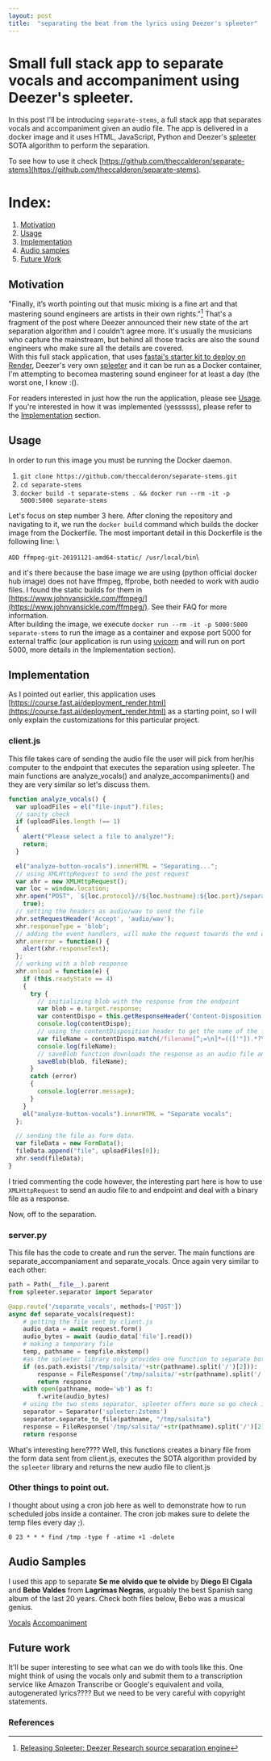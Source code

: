 ```yaml
---
layout: post
title:  "separating the beat from the lyrics using Deezer's spleeter"
---
```


# Small full stack app to separate vocals and accompaniment using Deezer's spleeter.

In this post I'll be introducing `separate-stems`, a full stack app that separates vocals and accompaniment given an audio file. The app is delivered in a docker image and it uses HTML, JavaScript, Python and Deezer's [spleeter](https://deezer.io/releasing-spleeter-deezer-r-d-source-separation-engine-2b88985e797e) SOTA algorithm to perform the separation.

To see how to use it check [https://github.com/theccalderon/separate-stems](https://github.com/theccalderon/separate-stems).

# Index:
1. [Motivation](#motivation)
2. [Usage](#usage)
3. [Implementation](#implementation)
4. [Audio samples](#example)
5. [Future Work](#futurework)

## Motivation<a name="motivation"></a>

"Finally, it’s worth pointing out that music mixing is a fine art and that mastering sound engineers are artists in their own rights."[^fn] That's a fragment of the post where Deezer announced their new state of the art separation algorithm and I couldn't agree more. It's usually the musicians who capture the mainstream, but behind all those tracks are also the sound engineers who make sure all the details are covered.\
With this full stack application, that uses [fastai's starter kit to deploy on Render](https://course.fast.ai/deployment_render.html), Deezer's very own [spleeter](https://github.com/deezer/spleeter) and it can be run as a Docker container, I'm attempting to becomea mastering sound engineer for at least a day (the worst one, I know :().

For readers interested in just how the run the application, please see [Usage](#usage). If you're interested in how it was implemented (yessssss), please refer to the [Implementation](#implementation) section.

## Usage <a name="usage"></a>

In order to run this image you must be running the Docker daemon.

1. `git clone https://github.com/theccalderon/separate-stems.git`
2. `cd separate-stems`
3. `docker build -t separate-stems . && docker run --rm -it -p 5000:5000 separate-stems`
 
Let's focus on step number 3 here. After cloning the repository and navigating to it, we run the `docker build` command which builds the docker image from the Dockerfile. The most important detail in this Dockerfile is the following line: \

`ADD ffmpeg-git-20191121-amd64-static/ /usr/local/bin`\

and it's there because the base image we are using (python official docker hub image) does not have ffmpeg, ffprobe, both needed to work with audio files. I found the static builds for them in [https://www.johnvansickle.com/ffmpeg/](https://www.johnvansickle.com/ffmpeg/). See their FAQ for more information.\
After building the image, we execute `docker run --rm -it -p 5000:5000 separate-stems` to run the image as a container and expose port 5000 for external traffic (our application is run using [uvicorn](https://www.uvicorn.org/) and will run on port 5000, more details in the Implementation section).

## Implementation <a name="implementation"></a>

As I pointed out earlier, this application uses [https://course.fast.ai/deployment_render.html](https://course.fast.ai/deployment_render.html) as a starting point, so I will only explain the customizations for this particular project.

### client.js

This file takes care of sending the audio file the user will pick from her/his computer to the endpoint that executes the separation using spleeter. The main functions are analyze_vocals() and analyze_accompaniments() and they are very similar so let's discuss them.

```javascript
function analyze_vocals() {
  var uploadFiles = el("file-input").files;
  // sanity check
  if (uploadFiles.length !== 1) 
  {
    alert("Please select a file to analyze!");
    return;
  }

  el("analyze-button-vocals").innerHTML = "Separating...";
  // using XMLHttpRequest to send the post request
  var xhr = new XMLHttpRequest();
  var loc = window.location;
  xhr.open("POST", `${loc.protocol}//${loc.hostname}:${loc.port}/separate_vocals`,
    true);
  // setting the headers as audio/wav to send the file
  xhr.setRequestHeader('Accept', 'audio/wav');
  xhr.responseType = 'blob';
  // adding the event handlers, will make the request towards the end of thsi function.
  xhr.onerror = function() {
    alert(xhr.responseText);
  };
  // working with a blob response
  xhr.onload = function(e) {
    if (this.readyState == 4) 
    {
      try {
        // initializing blob with the response from the endpoint
        var blob = e.target.response;
        var contentDispo = this.getResponseHeader('Content-Disposition');
        console.log(contentDispo);
        // using the contentDisposition header to get the name of the file being sent as a response.
        var fileName = contentDispo.match(/filename[^;=\n]*=((['"]).*?\2|[^;\n]*)/)[1];
        console.log(fileName);
        // saveBlob function downloads the response as an audio file and saves it in your computer.
        saveBlob(blob, fileName);
      }
      catch (error)
      {
        console.log(error.message);
      }
    }
    el("analyze-button-vocals").innerHTML = "Separate vocals";
  };

  // sending the file as form data.
  var fileData = new FormData();
  fileData.append("file", uploadFiles[0]);
  xhr.send(fileData);
}
```

I tried commenting the code however, the interesting part here is how to use `XMLHttpRequest` to send an audio file to and endpoint and deal with a binary file as a response.

Now, off to the separation.

### server.py

This file has the code to create and run the server. The main functions are separate_accompaniament and separate_vocals. Once again very similar to each other:

```python
path = Path(__file__).parent
from spleeter.separator import Separator

@app.route('/separate_vocals', methods=['POST'])
async def separate_vocals(request):
    # getting the file sent by client.js
    audio_data = await request.form()
    audio_bytes = await (audio_data['file'].read())
    # making a temporary file
    temp, pathname = tempfile.mkstemp()
    #as the spleeter library only provides one function to separate both the vocals and accompaniment, we need to check if the same file has been submitted before in order to save time and just grab the existing file already.
    if (os.path.exists('/tmp/salsita/'+str(pathname).split('/')[2])):
        response = FileResponse('/tmp/salsita/'+str(pathname).split('/')[2]+'/vocals.wav', media_type = 'audio/wav',filename='vocals.wav')
        return response    
    with open(pathname, mode='wb') as f:
        f.write(audio_bytes)
    # using the two stems separator, spleeter offers more so go check it out!
    separator = Separator('spleeter:2stems')
    separator.separate_to_file(pathname, "/tmp/salsita")
    response = FileResponse('/tmp/salsita/'+str(pathname).split('/')[2]+'/vocals.wav', media_type = 'audio/wav',filename='vocals.wav')
    return response
```

What's interesting here???? Well, this functions creates a binary file from the form data sent from client.js, executes the SOTA algorithm provided by the `spleeter` library and returns the new audio file to client.js

### Other things to point out.

I thought about using a cron job here as well to demonstrate how to run scheduled jobs inside a container. The cron job makes sure to delete the temp files every day ;).

`0 23 * * * find /tmp -type f -atime +1 -delete`

## Audio Samples <a name="example"></a>

I used this app to separate **Se me olvido que te olvide** by **Diego El Cigala** and **Bebo Valdes** from **Lagrimas Negras**, arguably the best Spanish sang album of the last 20 years. Check both files below, Bebo was a musical genius. 

[Vocals](https://separate-stems.s3.amazonaws.com/vocals.wav)
[Accompaniment](https://separate-stems.s3.amazonaws.com/vocals.wav)

## Future work <a name="futurework"></a>

It'll be super interesting to see what can we do with tools like this. One might think of using the vocals only and submit them to a transcription service like Amazon Transcribe or Google's equivalent and voila, autogenerated lyrics???? But we need to be very careful with copyright statements.

### References
[^fn]: [Releasing Spleeter: Deezer Research source separation engine](https://deezer.io/releasing-spleeter-deezer-r-d-source-separation-engine-2b88985e797e)